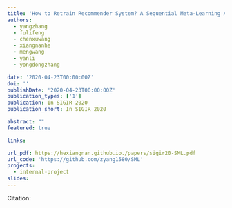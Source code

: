 ```yaml
---
title: 'How to Retrain Recommender System? A Sequential Meta-Learning Approach'
authors:
  - yangzhang
  - fulifeng
  - chenxuwang
  - xiangnanhe
  - mengwang
  - yanli
  - yongdongzhang

date: '2020-04-23T00:00:00Z'
doi: ''
publishDate: '2020-04-23T00:00:00Z'
publication_types: ['1']
publication: In SIGIR 2020 
publication_short: In SIGIR 2020 

abstract: ""
featured: true

links:

url_pdf: https://hexiangnan.github.io./papers/sigir20-SML.pdf
url_code: 'https://github.com/zyang1580/SML'
projects:
  - internal-project
slides:
---
```




Citation:
